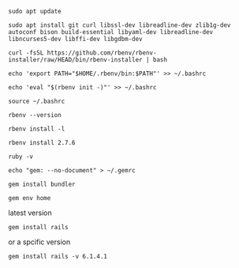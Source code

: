 ```
sudo apt update
```


```
sudo apt install git curl libssl-dev libreadline-dev zlib1g-dev autoconf bison build-essential libyaml-dev libreadline-dev libncurses5-dev libffi-dev libgdbm-dev
```


```
curl -fsSL https://github.com/rbenv/rbenv-installer/raw/HEAD/bin/rbenv-installer | bash
```


```
echo 'export PATH="$HOME/.rbenv/bin:$PATH"' >> ~/.bashrc
```



```
echo 'eval "$(rbenv init -)"' >> ~/.bashrc
```



```
source ~/.bashrc
```



```
rbenv --version
```

```
rbenv install -l
```


```
rbenv install 2.7.6
```

```
ruby -v
```


```
echo "gem: --no-document" > ~/.gemrc
```

```
gem install bundler
```


```
gem env home
```


latest version

```
gem install rails
```

or a spcific version

```
gem install rails -v 6.1.4.1
```


